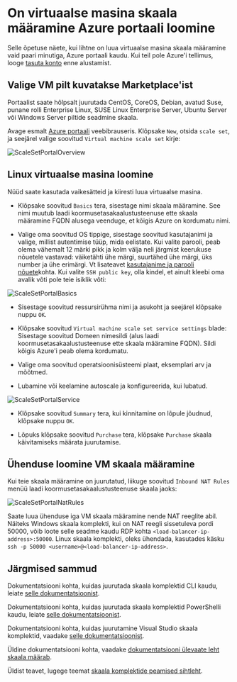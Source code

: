 <properties
    pageTitle="Luua on virtuaalse masina skaala seadmine Azure'i portaalis | Microsoft Azure'i"
    description="Juurutada skaala komplektid Azure'i portaalis."
    keywords="virtuaalse masina skaala komplektid" 
    services="virtual-machine-scale-sets"
    documentationCenter=""
    authors="gatneil"
    manager="madhana"
    editor="tysonn"
    tags="azure-resource-manager" />

<tags
    ms.service="virtual-machine-scale-sets"
    ms.workload="infrastructure-services"
    ms.tgt_pltfrm="vm"
    ms.devlang="na"
    ms.topic="article"
    ms.date="09/15/2016"
    ms.author="gatneil"/>

# <a name="create-a-virtual-machine-scale-set-using-the-azure-portal"></a>On virtuaalse masina skaala määramine Azure portaali loomine

Selle õpetuse näete, kui lihtne on luua virtuaalse masina skaala määramine vaid paari minutiga, Azure portaali kaudu. Kui teil pole Azure'i tellimus, looge [tasuta konto](https://azure.microsoft.com/free/) enne alustamist.

## <a name="choose-the-vm-image-from-the-marketplace"></a>Valige VM pilt kuvatakse Marketplace'ist

Portaalist saate hõlpsalt juurutada CentOS, CoreOS, Debian, avatud Suse, punane rolli Enterprise Linux, SUSE Linux Enterprise Server, Ubuntu Server või Windows Server piltide seadmine skaala.

Avage esmalt [Azure portaali](https://portal.azure.com) veebibrauseris. Klõpsake `New`, otsida `scale set`, ja seejärel valige soovitud `Virtual machine scale set` kirje:

![ScaleSetPortalOverview](./media/virtual-machine-scale-sets-portal-create/ScaleSetPortalOverview.PNG)

## <a name="create-the-linux-virtual-machine"></a>Linux virtuaalse masina loomine

Nüüd saate kasutada vaikesätteid ja kiiresti luua virtuaalse masina.

* Klõpsake soovitud `Basics` tera, sisestage nimi skaala määramine. See nimi muutub laadi koormusetasakaalustusteenuse ette skaala määramine FQDN alusega veenduge, et kõigis Azure on kordumatu nimi.

* Valige oma soovitud OS tippige, sisestage soovitud kasutajanimi ja valige, millist autentimise tüüp, mida eelistate. Kui valite parooli, peab olema vähemalt 12 märki pikk ja kolm välja neli järgmist keerukuse nõuetele vastavad: väiketähti ühe märgi, suurtähed ühe märgi, üks number ja ühe erimärgi. Vt lisateavet [kasutajanime ja parooli nõuete](../virtual-machines/virtual-machines-windows-faq.md#what-are-the-username-requirements-when-creating-a-vm)kohta. Kui valite `SSH public key`, olla kindel, et ainult kleebi oma avalik võti pole teie isiklik võti:

![ScaleSetPortalBasics](./media/virtual-machine-scale-sets-portal-create/ScaleSetPortalBasics.PNG)

* Sisestage soovitud ressursirühma nimi ja asukoht ja seejärel klõpsake nuppu `OK`.

* Klõpsake soovitud `Virtual machine scale set service settings` blade: Sisestage soovitud Domeen nimesildi (alus laadi koormusetasakaalustusteenuse ette skaala määramine FQDN). Sildi kõigis Azure'i peab olema kordumatu.

* Valige oma soovitud operatsioonisüsteemi plaat, eksemplari arv ja mõõtmed.

* Lubamine või keelamine autoscale ja konfigureerida, kui lubatud.

![ScaleSetPortalService](./media/virtual-machine-scale-sets-portal-create/ScaleSetPortalService.PNG)

* Klõpsake soovitud `Summary` tera, kui kinnitamine on lõpule jõudnud, klõpsake nuppu `OK`.

* Lõpuks klõpsake soovitud `Purchase` tera, klõpsake `Purchase` skaala käivitamiseks määrata juurutamise.

## <a name="connect-to-a-vm-in-the-scale-set"></a>Ühenduse loomine VM skaala määramine

Kui teie skaala määramine on juurutatud, liikuge soovitud `Inbound NAT Rules` menüü laadi koormusetasakaalustusteenuse skaala jaoks:

![ScaleSetPortalNatRules](./media/virtual-machine-scale-sets-portal-create/ScaleSetPortalNatRules.PNG)

Saate luua ühenduse iga VM skaala määramine nende NAT reeglite abil. Näiteks Windows skaala komplekti, kui on NAT reegli sissetuleva pordi 50000, võib loote selle seadme kaudu RDP kohta `<load-balancer-ip-address>:50000`. Linux skaala komplekti, oleks ühendada, kasutades käsku `ssh -p 50000 <username>@<load-balancer-ip-address>`.

## <a name="next-steps"></a>Järgmised sammud

Dokumentatsiooni kohta, kuidas juurutada skaala komplektid CLI kaudu, leiate [selle dokumentatsioonist](./virtual-machine-scale-sets-cli-quick-create.md).

Dokumentatsiooni kohta, kuidas juurutada skaala komplektid PowerShelli kaudu, leiate [selle dokumentatsioonist](./virtual-machine-scale-sets-windows-create.md).

Dokumentatsiooni kohta, kuidas juurutamine Visual Studio skaala komplektid, vaadake [selle dokumentatsioonist](./virtual-machine-scale-sets-vs-create.md).

Üldine dokumentatsiooni kohta, vaadake [dokumentatsiooni ülevaate leht skaala määrab](./virtual-machine-scale-sets-overview.md).

Üldist teavet, lugege teemat [skaala komplektide peamised sihtleht](https://azure.microsoft.com/services/virtual-machine-scale-sets/).

